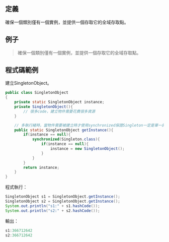 ## 定義

確保一個類別僅有一個實例，並提供一個存取它的全域存取點。  

## 例子   

> 確保一個類別僅有一個實例，並提供一個存取它的全域存取點。  
  
## 程式碼範例  
建立SingletonObject。
```java
public class SingletonObject 
{
    private static SingletonObject instance;
    private SingletonObject(){
        // 很多code，建立物件需要花費很多資源
    }

    // 多執行緒時，當物件需要被建立時才使用synchronized保證Singleton一定是單一的
    public static SingletonObject getInstance(){
        if(instance == null){
            synchronized(Singleton.class){
                if(instance == null){
                    instance = new SingletonObject();
                }    
            }
        } 
        return instance;
    }
}
```  

程式執行：  
```java
SingletonObject s1 = SingletonObject.getInstance();
SingletonObject s2 = SingletonObject.getInstance();
System.out.println("s1:" + s1.hashCode());
System.out.println("s2:" + s2.hashCode());
```  

輸出：  
```java
s1:366712642
s2:366712642
```
